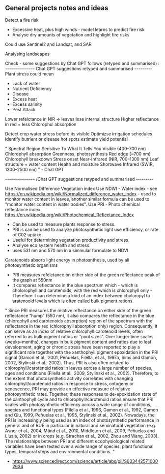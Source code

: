 ## General projects notes and ideas

Detect a fire risk
 - Excessive heat, plus high winds - model learns to predict fire risk
 - Analyse dry amounts of vegetation and highlight fire risks

Could use Sentinel2 and Landsat, and SAR
 
Analysing landscapes

Check - some suggestions by Chat GPT follows (retyped and summarised) :
--------------- Chat GPT suggestions retyped and summarised ---------
Plant stress could mean
 - Lack of water
 - Nutrient Deficiency
 - Disease
 - Excess heat
 - Excess salinity 
 - Pest Attack

Lower refelctance in NIR -> leaves lose internal structure
Higher reflectance in red = less Chlorophul absorption

Detect crop water stress before its visible
Optimizse irrigation schedules
identify butrient or disease hot spots
estimate yield potential

"
Spectral Region	Sensitive To	What It Tells You
Visible (400–700 nm)	Chlorophyll absorption	Greenness, photosynthesis
Red edge (~700 nm)	Chlorophyll breakdown	Stress onset
Near-Infrared (NIR, 700–1300 nm)	Leaf structure + water content	Health and moisture
Shortwave Infrared (SWIR, 1300–2500 nm)
" - Chat GPT


--------------- /Chat GPT suggestions retyped and summarised ---------


  

Use Normalised Difference Vegetation index
Use NDWI - Water index - see https://en.wikipedia.org/wiki/Normalized_difference_water_index - used to monitor water content in leaves, another similar formula can be used to "monitor water content in water bodies".
Use PRI - Photo chemical reflectance index
https://en.wikipedia.org/wiki/Photochemical_Reflectance_Index
 - Can be used to measure plants response to stress.
 - PRI is can be used to analyze photosynthetic light use efficiency, or rate of C02 uptake.
 - Useful for determining vegetation productivity and stress.
 - Analyse eco system health and stress
 - uses 531 nm and 570 nm in a simmular formulate to NDVI

Caratenoids absorb light energy in photosnthesis, used by all photosynthetic organisms

 - PRI measures refeletance on either side of the green reflectance peak of the graph at 550nm
 - It compares reflectance in the blue spectrum which - which is cholorophyll and caratenoids, with the red which is
   chlorophyll only - Therefore it can determine a kind of an index between choloropyl to aratenooid levels
   which is often called bulk pigment rations.



"
Since PRI measures the relative reflectance on either side of the green reflectance “hump” (550 nm), it also compares the reflectance in the blue (chlorophyll and carotenoids absorption) region of the spectrum with the reflectance in the red (chlorophyll absorption only) region. Consequently, it can serve as an index of relative chlorophyll:carotenoid levels, often referred to as bulk pigment ratios or “pool sizes”. Over longer time scales (weeks–months), changes in bulk pigment content and ratios due to leaf development, aging or chronic stress have been reported to play a significant role together with the xanthophyll pigment epoxidation in the PRI signal (Gamon et al., 2001, Peñuelas, Filella, et al., 1997a, Sims and Gamon, 2002, Stylinski et al., 2002). Thus, PRI is also often related to chlorophyll/carotenoid ratios in leaves across a large number of species, ages and conditions (Filella et al., 2009, Stylinski et al., 2002). Therefore, to the extent that photosynthetic activity correlates with changing chlorophyll/carotenoid ratios in response to stress, ontogeny or senescence, PRI may provide an effective measure of relative photosynthetic rates. Together, these responses to de-epoxidation state of the xanthophyll cycle and to chlorophyll/carotenoid ratios ensure that PRI scales with photosynthetic efficiency across a wide range of conditions, species and functional types (Filella et al., 1996, Gamon et al., 1992, Gamon and Qiu, 1999, Peñuelas et al., 1995, Stylinski et al., 2002).
Nowadays, the PRI is increasingly being used as an index of photosynthetic performance in general and of RUE in particular in natural and seminatural vegetation (e.g. Asner et al., 2004, Mänd et al., 2010, Middleton et al., 2009, Peñuelas and Llusia, 2002) or in crops (e.g. Strachan et al., 2002, Zhou and Wang, 2003). The relationships between PRI and different ecophysiological related variables have been tested over a wide range of species, plant functional types, temporal steps and environmental conditions.
"
- https://www.sciencedirect.com/science/article/abs/pii/S0034425710002634
